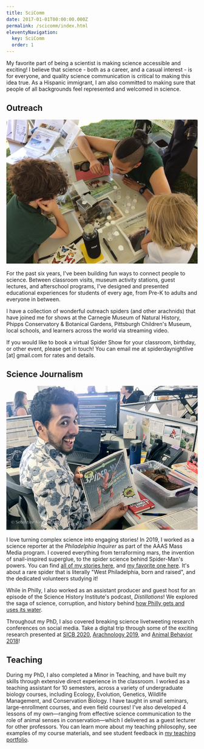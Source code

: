 ```yaml
---
title: SciComm
date: 2017-01-01T00:00:00.000Z
permalink: /scicomm/index.html
eleventyNavigation:
  key: SciComm
  order: 1
---
```

My favorite part of being a scientist is making science accessible and exciting! I believe that science - both as a career, and a casual interest - is for everyone, and quality science communication is critical to making this idea true. As a Hispanic immigrant, I am also committed to making sure that people of all backgrounds feel represented and welcomed in science.

## Outreach

![](/static/img/sae_outreach.jpg)

For the past six years, I've been building fun ways to connect people to science. Between classroom visits, museum activity stations, guest lectures, and afterschool programs, I've designed and presented educational experiences for students of every age, from Pre-K to adults and everyone in between.

I have a collection of wonderful outreach spiders (and other arachnids) that have joined me for shows at the Carnegie Museum of Natural History, Phipps Conservatory & Botanical Gardens, Pittsburgh Children's Museum, local schools, and learners across the world via streaming video.

If you would like to book a virtual Spider Show for your classroom, birthday, or other event, please get in touch! You can email me at spiderdaynightlive \[at] gmail.com for rates and details.

## Science Journalism

![Sebastian in the Philly Inquirer newsroom, holding an issue of his story on Spider-Man's powers. On the table is his pet tarantula.](/static/img/20190717-img_-ngx0xy.jpg)

I love turning complex science into engaging stories! In 2019, I worked as a science reporter at the *Philadelphia Inquirer* as part of the AAAS Mass Media program. I covered everything from terraforming mars, the invention of snail-inspired superglue, to the spider science behind Spider-Man's powers. You can find [all of my stories here](https://www.inquirer.com/author/echeverri_sebastian/), and [my favorite one here](https://www.inquirer.com/science/volunteer-scientists-philadelphia-rare-pennsylvanian-purseweb-spider-mystery-animal-atypus-snetsingeri-20190824.html). It's about a rare spider that is literally "West Philadelphia, born and raised", and the dedicated volunteers studying it!

While in Philly, I also worked as an assistant producer and guest host for an episode of the Science History Institute's podcast, *Distillations*! We explored the saga of science, corruption, and history behind [how Philly gets and uses its water](https://www.sciencehistory.org/distillations/podcast/how-philadelphias-water-pollution-problems-shaped-the-city).

Throughout my PhD, I also covered breaking science livetweeting research conferences on social media. Take a digital trip through some of the exciting research presented at [SICB 2020](http://bit.do/SAE-SICB2020-Tweets), [Arachnology 2019](http://bit.do/SAE-Arachno19-Tweet), and [Animal Behavior 2018](http://bit.do/SAE-ABS2018-Tweets)!

## Teaching

During my PhD, I also completed a Minor in Teaching, and have built my skills through extensive direct experience in the classroom. I worked as a teaching assistant for 10 semesters, across a variety of undergraduate biology courses, including Ecology, Evolution, Genetics, Wildlife Management, and Conservation Biology. I have taught in small seminars, large-enrollment courses, and even field courses! I've also developed 4 lessons of my own⁠—ranging from effective science communication to the role of animal senses in conservation⁠—which I delivered as a guest lecturer for other professors. You can learn more about my teaching philosophy, see examples of my course materials, and see student feedback in [my teaching portfolio](https://drive.google.com/file/d/1cBVH9k1tu4Z6eVYAyYGGpq5pKoPoyZ9Y/view?usp=sharing).